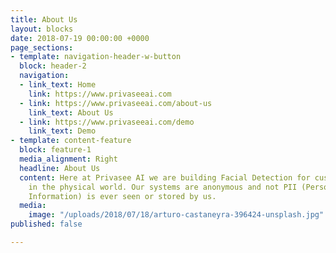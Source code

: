 ```yaml
---
title: About Us
layout: blocks
date: 2018-07-19 00:00:00 +0000
page_sections:
- template: navigation-header-w-button
  block: header-2
  navigation:
  - link_text: Home
    link: https://www.privaseeai.com
  - link: https://www.privaseeai.com/about-us
    link_text: About Us
  - link: https://www.privaseeai.com/demo
    link_text: Demo
- template: content-feature
  block: feature-1
  media_alignment: Right
  headline: About Us
  content: Here at Privasee AI we are building Facial Detection for customer insights
    in the physical world. Our systems are anonymous and not PII (Personally Identifiable
    Information) is ever seen or stored by us.
  media:
    image: "/uploads/2018/07/18/arturo-castaneyra-396424-unsplash.jpg"
published: false

---
```

